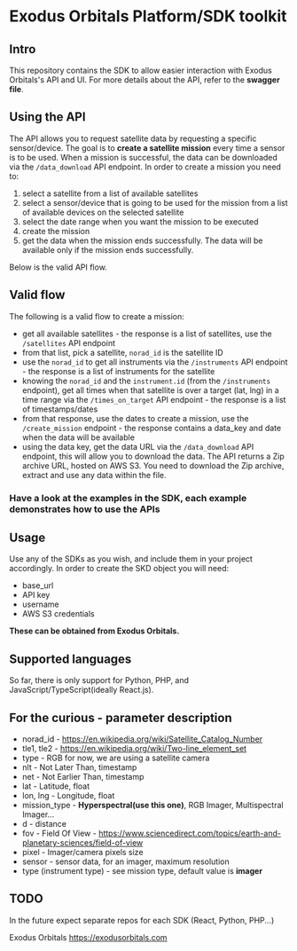 # Exodus Orbitals Platform/SDK toolkit

## Intro
This repository contains the SDK to allow easier interaction with Exodus Orbitals's API and UI. For more details about the API, refer to the **swagger file**.

## Using the API
The API allows you to request satellite data by requesting a specific sensor/device. The goal is to **create a satellite mission** every time a sensor is to be used. 
When a mission is successful, the data can be downloaded via the ```/data_download``` API endpoint.
In order to create a mission you need to: 
1. select a satellite from a list of available satellites
2. select a sensor/device that is going to be used for the mission from a list of available devices on the selected satellite
3. select the date range when you want the mission to be executed
4. create the mission
5. get the data when the mission ends successfully. The data will be available only if the mission ends successfully.

Below is the valid API flow.

## Valid flow
The following is a valid flow to create a mission:
- get all available satellites - the response is a list of satellites, use the ```/satellites``` API endpoint
- from that list, pick a satellite, ```norad_id``` is the satellite ID
- use the ```norad_id``` to get all instruments via the ```/instruments``` API endpoint  - the response is a list of instruments for the satellite
- knowing the ```norad_id``` and the ```instrument.id``` (from the ```/instruments``` endpoint), get all times when that satellite is over a target (lat, lng) in a time range via the ```/times_on_target``` API endpoint - the response is a list of timestamps/dates
- from that response, use the dates to create a mission, use the ```/create_mission``` endpoint - the response contains a data_key and date when the data will be available
- using the data key, get the data URL via the ```/data_download``` API endpoint, this will allow you to download the data. The API returns a Zip archive URL, hosted on AWS S3. You need to download the Zip archive, extract and use any data within the file.

### Have a look at the examples in the SDK, each example demonstrates how to use the APIs

## Usage
Use any of the SDKs as you wish, and include them in your project accordingly.
In order to create the SKD object you will need:
- base_url
- API key
- username
- AWS S3 credentials

**These can be obtained from Exodus Orbitals.**

## Supported languages
So far, there is only support for Python, PHP, and JavaScript/TypeScript(ideally React.js). 


## For the curious - parameter description

- norad_id - https://en.wikipedia.org/wiki/Satellite_Catalog_Number
- tle1, tle2 - https://en.wikipedia.org/wiki/Two-line_element_set
- type - RGB for now, we are using a satellite camera
- nlt - Not Later Than, timestamp
- net - Not Earlier Than, timestamp
- lat - Latitude, float
- lon, lng - Longitude, float
- mission_type - **Hyperspectral(use this one)**, RGB Imager, Multispectral Imager...
- d - distance
- fov - Field Of View - https://www.sciencedirect.com/topics/earth-and-planetary-sciences/field-of-view
- pixel - Imager/camera pixels size
- sensor - sensor data, for an imager, maximum resolution
- type (instrument type) - see mission type, default value is **imager**



## TODO
In the future expect separate repos for each SDK (React, Python, PHP...)

Exodus Orbitals
https://exodusorbitals.com
